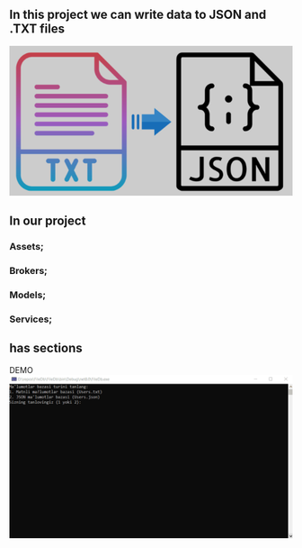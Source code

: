## In this project we can write data to JSON and .TXT files
![](Screenshot_2.png)

## In our project
### Assets;
### Brokers;
### Models;
### Services;
## has sections
DEMO
![](Demo.gif)
